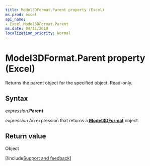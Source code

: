```yaml
---
title: Model3DFormat.Parent property (Excel)
ms.prod: excel
api_name:
- Excel.Model3DFormat.Parent
ms.date: 04/11/2019
localization_priority: Normal
---
```



# Model3DFormat.Parent property (Excel)

Returns the parent object for the specified object. Read-only.


## Syntax

_expression_.**Parent**

_expression_ An expression that returns a **[Model3DFormat](Excel.Model3DFormat.md)** object.


## Return value

Object




[!include[Support and feedback](~/includes/feedback-boilerplate.md)]